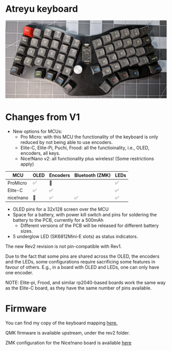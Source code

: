 # Atreyu keyboard

![A picture of the Atreyu V2 keyboard with MX switches and spacing](pictures/atreyu-v2.jpg?raw=true "The Atreyu V2 keyboard")

# Changes from V1

* New options for MCUs:
  * Pro Micro: with this MCU the functionality of the keyboard is only reduced by not being able to use encoders.
  * Elite-C, Elite-Pi, Puchi, Frood: all the functioinality, i.e., OLED, encoders, all keys.
  * Nice!Nano v2: all functionality plus wireless! (Some restrictions apply)

| MCU     | OLED |Encoders | Bluetooth (ZMK) | LEDs |
|---------|------|---------|-----------------|------|
|ProMicro | ✅   | 🚧      |                 | ✅   |
|Elite-C  | ✅   | ✅      |                 | ✅   |
|nice!nano| 🚧   | ✅      | ✅              | ✅   |

* OLED pins for a 32x128 screen over the MCU
* Space for a battery, with power kill switch and pins for soldering the battery to the PCB, currently for a 500mAh
  * Different versions of the PCB will be released for different battery sizes.
* 5 underglow LED (SK6812Mini-E slots) as status indicators.

The new Rev2 revision is not pin-compatible with Rev1.

Due to the fact that some pins are shared across the OLED, the encoders and the LEDs, some configurations require sacrificing some features in favour of others. E.g., in a board with OLED and LEDs, one can only have one encoder.

NOTE: Elite-pi, Frood, and similar rp2040-based boards work the same way as the Elite-C board, as they have the same number of pins available.

# Firmware

You can find my copy of the keyboard mapping [here.](http://github.com/climent/qmk_firmware/tree/master/keyboards/atreyu/)

QMK firmware is available upstream, under the rev2 folder.

ZMK configuration for the Nice!nano board is available [here](https://github.com/climent/zmk-config)